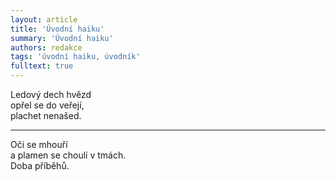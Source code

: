 ```yaml
---
layout: article
title: 'Úvodní haiku'
summary: 'Úvodní haiku'
authors: redakce
tags: 'úvodní haiku, úvodník'
fulltext: true
---
```


Ledový dech hvězd<br>
opřel se do veřejí,<br>
plachet nenašed.

***

Oči se mhouří<br>
a plamen se choulí v tmách.<br>
Doba příběhů.
